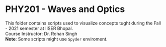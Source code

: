# PHY201 - Waves and Optics
This folder contains scripts used to visualize concepts tught during the Fall - 2021 semester at IISER Bhopal. <br>
Course Instructor: Dr. Rohan Singh <br>
**Note**: Some scripts might use `Spyder` enviroment. <br>
